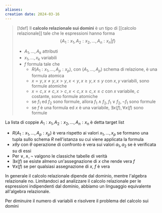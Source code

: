 ```yaml
---
aliases: 
creation date: 2024-03-16
---
```


>[!def]
>Il **calcolo relazionale sui domini** è un tipo di [[calcolo relazionale]] tale che le espressioni hanno forma
>$$ \{ A_{1} : x_{1} , A_{2} : x_{2}, \dots, A_{n} : x_{n} | f \} $$ 
>- $A_{1},\dots,A_{k}$ attributi
>- $x_{1},\dots,x_{k}$ variabili
>- $f$ formula tale che
>	- $R(A_{1} : x_{1}, \dots, A_{p} : x_{p})$, con $(A_{1}, \dots, A_{p})$ schema di relazione, è una formula atomica 
>	- $x = y, x \neq y, x > y, x< y, x \geq y, x \leq y$ con $x,y$ variabili, sono formule atomiche
>	- $x = c, x \neq c, x > c, x < c, x \geq c, x \leq c$  con $x$ variabile, $c$ costante, sono formule atomiche
>	- se $f_{1}$ ed $f_{2}$ sono formule, allora $f_{1} \land f_{2}, f_{1} \lor f_{2}, \neg f_{1}$  sono formule
>	- se $f$ è una formula ed $x$ è una variabile, $\exists x(f), \forall x (f)$ sono formule

La lista di coppie $A_{1} : x_{1}, A_{2} : x_{2},\dots, A_{n} : x_{n}$ è detta target list


- $R(A_{1} : x_{1}, \dots ,A_{p} : x_{p})$ è vera rispetto ai valori $x_{1},\dots,x_{p}$ se formano una tupla sullo schema $R$ nell'istanza su cui viene applicata la formula
- $x \theta y$ con $\theta$ operazione di confronto è vera sui valori $a_{1},a_{2}$ se è verificata su di essi
- Per $\lor, \land, \neg$ valgono le classiche tabelle di verità
- $\exists x(f)$ se esiste almeno un'assegnazione di $x$ che rende vera $f$
- $\forall x(f)$ se per qualsiasi assegnazione di $x$, $f$ è vera

In generale il calcolo relazionale dipende dal dominio, mentre l'algebra relazionale no. Limitandoci ad analizzare il calcolo relazionale per le espressioni indipendenti dal dominio, abbiamo un linguaggio equivalente all'algebra relazionale.

Per diminuire il numero di variabili e risolvere il problema del calcolo sui domini